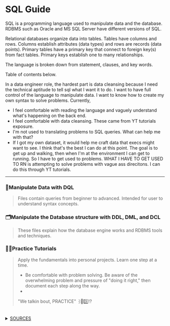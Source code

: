 # **SQL Guide**
SQL is a programming language used to manipulate data and the database. RDBMS such as Oracle and MS SQL Server have different versions of SQL. 
<br />

Relational databases organize data into tables. Tables have columns and rows. Columns establish attributes (data types) and rows are records (data points). Primary tables have a primary key that connect to foreign key(s) from fact tables. Primary keys establish one to many relationships.
<br />

The language is broken down from statement, clauses, and key words. 

Table of contents below. 

In a data engineer role, the hardest part is data cleansing because I need the technical aptitude to tell sql what I want it to do. I want to have full control of the language to manipulate data. I want to know how to create my own syntax to solve problems. 
Currently, <br />

- I feel comfortable with reading the language and vaguely understand what's happening on the back end.
- I feel comfortable with data cleansing. These came from YT tutorials exposure.
- I'm not used to translating problems to SQL queries. What can help me with that? 
- If I got my own dataset, it would help me craft data that execs might want to see. I think that's the best I can do at this point. The goal is to get up and walking, then when I'm at the environment I can get to running. So I have to get used to problems. WHAT I HAVE TO GET USED TO RN is attempting to solve problems with vague ass direcitons. I can do this through YT tutorials.

---

### 📶Manipulate Data with DQL
> Files contain queries from beginner to advanced. Intended for user to understand syntax concepts.



### 🗂️Manipulate the Database structure with DDL, DML, and DCL
> These files explain how the database engine works and RDBMS tools and techniques.



### ✍🏼Practice Tutorials
> Apply the fundamentals into personal projects. Learn one step at a time.
>
> - Be comfortable with problem solving. Be aware of the overwhelming problem and pressure of "doing it right," then document each step along the way.
> - 
> "We talkin bout, PRACTICE"🗦🐐3️⃣⁉️

<br>

<details>
  <summary><ins>SOURCES</ins></summary>

### 😤📺 Youtube University! Support these channels! 

> Beginner SQL w/ Joey Blue - https://www.youtube.com/@joeyblue1/playlists <br />
>
> Conceptual SQL w/ Visualizations https://www.youtube.com/@ByteByteGo
>
> Intermediate to Advanced SQL w/ Alex the Analyst - https://www.youtube.com/channel/UC7cs8q-gJRlGwj4A8OmCmXg/playlists <br />
>
> This guy is good for advanced query exposure, bad at teaching. - https://www.youtube.com/watch?v=h48xzQR3wNQ&t=438s <br />
>
> How the MS SQL Engine works w/ Brent Ozar & Joe Celko - https://www.youtube.com/watch?v=fERXOywBhlA <br /> 
>
> BI Interview Q&A - https://www.youtube.com/c/Csharp-video-tutorialsBlogspot/playlists <br />
>
> https://www.youtube.com/@GuyInACube/playlists What are common table expressions?
>
> SQL, PYTHON, and CS 101 playlist - https://www.youtube.com/@Fireship/playlists
>
> https://www.youtube.com/watch?v=dyfQoklmjAk , https://www.youtube.com/watch?v=nNR4jracHYA , https://www.youtube.com/watch?v=GAthOFYhcVg&pp=ygUUc3FsIHNlYXR0bGUgZGF0QSBndXk%3D
<!--
To make this guide better look up these YT channels
BASICS
https://www.youtube.com/watch?v=p3qvj9hO_Bo
https://www.youtube.com/watch?v=Cz3WcZLRaWc
-->


</details>
